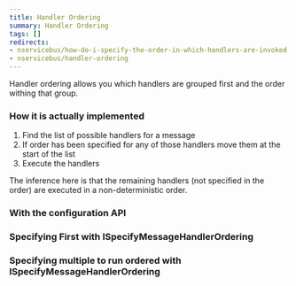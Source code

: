 ```yaml
---
title: Handler Ordering
summary: Handler Ordering
tags: []
redirects:
- nservicebus/how-do-i-specify-the-order-in-which-handlers-are-invoked
- nservicebus/handler-ordering
---
```


Handler ordering allows you which handlers are grouped first and the order withing that group. 

### How it is actually implemented

1. Find the list of possible handlers for a message
2. If order has been specified for any of those handlers move them at the start of the list
3. Execute the handlers

The inference here is that the remaining handlers (not specified in the order) are executed in a non-deterministic order.   

### With the configuration API

<!-- import HandlerOrderingWithCode -->

### Specifying First with ISpecifyMessageHandlerOrdering

<!-- import HandlerOrderingWithFirst -->

### Specifying multiple to run ordered with ISpecifyMessageHandlerOrdering

<!-- import HandlerOrderingWithMultiple -->
